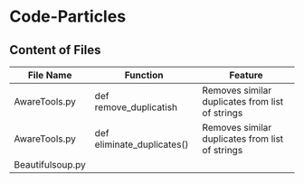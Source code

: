 # Code-Particles

## Content of Files
  
| File Name | Function | Feature |
| ------ | ------ | ------ |
| AwareTools.py | def remove_duplicatish | Removes similar duplicates from list of strings |
| AwareTools.py | def eliminate_duplicates() | Removes similar duplicates from list of strings |
| Beautifulsoup.py |  |  |


